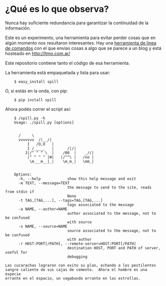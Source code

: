 ¿Qué es lo que observa?
=============
Nunca hay suficiente redundancia para garantizar la continuidad de la información.

Este es un experimento, una herramienta para evitar perder cosas que en algún momento nos resultaron interesantes.
Hay una [herramienta de linea de comandos](http://github.com/etnalubma/spill) con el que envías cosas a algo que se parece a un blog y está hosteado en http://ltmo.com.ar/

Este repositorio contiene tanto el código de esa herramienta.

La herramienta está empaquetada y lista para usar:

        $ easy_install spill
        
O, si estás en la onda, con pip:

        $ pip install spill

Ahora podés correr el script así:

        $ /spill.py -h
        Usage: ./spill.py [options]


          /     \                                     
          vvvvvvv  /|__/|                             
              I   /O,O   |                            
              I /_____   |      /|/|                 
             J|/^ ^ ^ \  |    /00  |    _//|          
              |^ ^ ^ ^ |W|   |/^^\ |   /oo |         
               \m___m__|_|    \m_m_|   \mm_|         


        Options:
          -h, --help            show this help message and exit
          -m TEXT, --message=TEXT
                                the message to send to the site, reads from stdin if
                                None
          -t TAG,[TAG,...], --tags=TAG,[TAG,...]
                                tags associated to the message
          -a NAME, --author=NAME
                                author associated to the message, not to be confused
                                with source
          -s NAME, --source=NAME
                                source associated to the message, not to be confused
                                with author
          -r HOST:PORT[/PATH], --remote-server=HOST:PORT[/PATH]
                                destination HOST, PORT and PATH of server, useful for
                                debugging

    Las cucarachas lograron con exito su plan, echando a los pestilentes
    sangre caliente de sus cajas de cemento.  Ahora el hombre es una especie
    errante en el espacio, un vagabundo errante en las estrellas.

